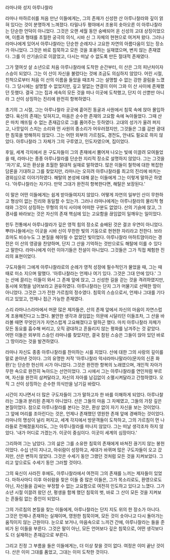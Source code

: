 라마나와 성지 아루나찰라

라마나 마하르쉬를 처음 만난 이들에게는, 그의 존재가 신성한 산 아루나찰라와 깊이 얽혀 있다는 것이 분명하게 느껴졌다. 타밀나두 평야에서 조용히 솟아오른 이 아루나찰라는 단순한 언덕이 아니었다. 그것은 오랜 세월 동안 숭배되어 온 신성의 고대 상징이었으며, 이름과 형태를 초월한 궁극의 의식, 시바 신 그 자체의 현현으로 여겨져 왔다. 그러나 라마나에게 있어서 아루나찰라는 단순한 순례지나 고요한 자연의 아름다움이 있는 장소가 아니었다. 그것은 바로 침묵하고 모든 것을 포용하는 실재였으며, 변치 않는 존재였다. 그를 이 산기슭으로 이끌었고, 다시는 떠날 수 없도록 만든 절대적 존재였다.

그가 열여섯 살 소년으로 처음 아루나찰라에 도착한 순간부터, 이 산은 그의 피난처이자 스승이 되었다. 그는 이 산이 자신을 불렀다는 것에 조금도 의심하지 않았다. 어린 시절, 친척으로부터 처음 이 산의 이름을 들었을 때조차 그는 설명할 수 없는 강한 끌림을 느꼈다. 그 당시에는 설명할 수 없었지만, 깊고 말없는 연결이 이미 그와 이 산 사이에 존재했던 듯했다. 결국 그는 집과 세속의 모든 것을 떠나 이곳에 도착했고, 단지 이 산뿐만 아니라 그 산이 상징하는 진리에 완전히 항복하였다.

초기의 그 시절, 그는 아루나찰라 곳곳에 흩어진 동굴과 사원에서 침묵 속에 앉아 몰입하였다. 육신의 존재는 잊혀지고, 마음은 순수한 존재의 고요함 속에 녹아들었다. 그때 산은 마치 깨뜨릴 수 없는 존재감으로 그를 품어주는 듯하였다. 고대의 성가가 울려 퍼지고, 나뭇잎이 스치는 소리와 먼 사원의 종소리가 어우러졌지만, 그것들은 그를 감싼 광대한 침묵을 방해하지 않았다. 그는 어떤 외부의 가르침도, 경전도, 안내도 필요로 하지 않았다. 아루나찰라 그 자체가 그의 구루였고, 인도자였으며, 집이었다.

후일, 세계 각지에서 온 구도자들이 그의 존재에서 뿜어져 나오는 빛에 이끌려 모여들었을 때, 라마나는 종종 아루나찰라를 단순한 지리적 장소로 설명하지 않았다. 그는 그것을 '자기'로, 모든 환상을 초월한 절대적 실재로 말하였다. 많은 이들이 철학에 대한 복잡한 담론을 기대하고 그를 찾았지만, 라마나는 오히려 아루나찰라를 최고의 진리에 바치는 경외심으로 이야기하였다. 해탈의 본성에 대해 묻는 이들에게 그는 이렇게 말하곤 하였다. '아루나찰라는 자기다. 만약 그대가 완전히 항복한다면, 해탈은 보장된다.'

이 말은 어떤 이들에게는 쉽게 받아들여지지 않았다. 어떻게 자연의 일부인 산이 무한하고 형상이 없는 진리와 동일할 수 있는가. 그러나 라마나에게는 아루나찰라의 물리적 형태와 그것이 상징하는 무형의 의식 사이에 어떠한 구분도 없었다. 산의 기슭에 앉고, 그 경사를 바라보는 것은 자신의 존재 핵심에 있는 고요함을 끊임없이 일깨우는 일이었다.

힌두 전통에서 아루나찰라가 깊은 영적 힘의 장소로 숭배된 것은 결코 우연이 아니었다. 뿌라나들에서는 이곳을 시바 신이 무한한 빛의 기둥으로 현현한 자리라고 전한다. 브라흐마도 비슈누도 그 본질을 헤아릴 수 없었던 빛이었다. 아루나찰라 마하트먐이라는 경전은 이 산의 영광을 찬양하며, 단지 그 산을 기억하는 것만으로도 해탈에 이를 수 있다고 말한다. 라마나에게 이런 이야기들은 전설이 아니었다. 그것들은 그가 직접 체험한 진리의 표현이었다.

구도자들이 그에게 아루나찰라로의 순례가 영적 성장에 필수적인가 물었을 때, 그는 때때로 미소 지으며 말했다. '아루나찰라는 언제나 여기 있다. 그것은 그대 안에 있다.' 그는 산에 끌리는 이들이 와서 그 존재 앞에 앉고, 그 신성한 길을 걷는 것을 격려하였지만, 동시에 외형을 넘어보라고 권유하였다. 아루나찰라는 단지 그가 머물기로 선택한 땅이 아니었다. 그것은 그가 전한 가르침의 정수였다. 침묵의 스승으로서, 언제나 그대를 기다리고 있었고, 언제나 접근 가능한 존재였다.

스리 라마나스라마에서 머문 많은 제자들은, 산의 존재 앞에서 자신의 마음이 자연스럽게 조용해진다고 느꼈다. 불안한 생각과 끊임없는 의문에 시달리던 이들조차, 그 산을 바라볼 때면 무엇인가가 자연스럽게 고요해졌다고 말하곤 했다. 마치 아루나찰라 자체가 모든 동요를 흡수해 버리고, 오직 광대하고 흔들리지 않는 평화를 남겨주는 것 같았다. 어떤 이들은 외부의 스승인 라마나를 찾았지만, 결국 참된 스승은 그들이 앉아 있던 바로 그 땅이라는 것을 발견하였다.

라마나 자신도 종종 아루나찰라를 찬미하는 시를 지었다. 산에 대한 그의 사랑의 깊이를 말로 쏟아낸 것이다. 그의 유명한 저작 '아루나찰라 악샤라마나말라이(문자의 신혼 화환)'는 단순한 헌신의 시가 아니었다. 그것은 완전한 항복의 노래였으며, 개인적 자아가 무한 속으로 완전히 녹아드는 선언이었다. 그 시에서 그는 아루나찰라를 연인처럼 부르며, 자신을 완전히 삼켜달라고, 자신의 자아를 남김없이 소멸시켜달라고 간청하였다. 오직 그 산이 상징하는 순수한 의식만을 남기길 바랐다.

시간이 지나면서 더 많은 구도자들이 그가 말하고자 한 바를 이해하게 되었다. 아루나찰라는 그들과 분리된 존재가 아니었다. 산은 그들의 마음 그 자체였고, 그들의 가장 깊은 본질이었다. 참으로 아루나찰라를 본다는 것은, 환상 없이 자기 자신을 보는 것이었다. 그 앞에 머리를 조아린다는 것은, 언제나 존재했던 영원한 존재 앞에 경배하는 것이었다. 라마나의 명성이 널리 퍼지고, 세계 각지에서 방문객들이 도착하고, 그의 가르침이 먼 나라들로 전해졌을지라도, 그는 아루나찰라를 떠나지 않았다. 그는 떠날 생각조차 하지 않았다. '내가 어디로 가겠는가. 이곳이 중심이다. 이곳이 세계의 심장이다.'

그리하여 그는 남았다. 그의 삶은 그를 소유한 침묵의 존재에게 바쳐진 끊기지 않는 봉헌이었다. 수십 년이 지나고, 아쉬람이 성장하고, 세대가 바뀌며 많은 구도자들이 오고 갔지만, 산은 변하지 않았다. 그것은 수세기 동안 그랬던 것처럼 모든 것을 지켜보았다. 그리고 앞으로도 수세기 동안 그러할 것이다.

그의 육신이 사라진 후에도, 아루나찰라에서 여전히 그의 존재를 느끼는 제자들이 있었다. 마하사마디 이후 아쉬람을 찾은 이들 중 많은 이들은, 그가 목소리로도, 환영으로도 아닌, 자신들을 감싸는 부정할 수 없는 고요함으로 여전히 인도하고 있다고 느꼈다. 그가 소년 시절 이끌려 왔던 산, 평생을 함께 했던 침묵의 벗, 바로 그 산이 모든 것을 지켜보는 흔들림 없는 증인이 되었다.

그의 가르침의 본질을 찾는 이들에게, 아루나찰라는 단지 지도 위의 한 장소가 아니다. 그것은 언제나 존재하는 실재이며, 영원한 침묵이며, 모든 것이 솟아나고 다시 돌아가는 움직이지 않는 근원이다. 눈으로 보거나, 마음속으로 느끼건 간에, 아루나찰라는 들을 준비가 된 이들을 부른다. 그것은 말이 아닌, 모든 언어보다 깊은 침묵으로, 어떤 생각보다도 더 실재하는 존재감으로 부른다.

그리고 진정 그 부름을 들은 이들에게는, 더 이상 찾을 것이 없다. 여정은 이미 끝난 것이다. 산은 이미 그대를 품었고, 그대는 이미 도착한 것이다.